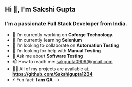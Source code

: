 ## Hi 👋, I'm Sakshi Gupta
### I'm a passionate Full Stack Developer from India.




- 🔭 I’m currently working on **Coforge Technology.**
- 🌱 I’m currently learning **Selenium**
- 👯 I’m looking to collaborate on **Automation Testing**
- 🤔 I’m looking for help with **Manual Testing**
- 💬 Ask me about **Software Testing**
- 📫 How to reach me: sakgupta0909@gmail.com
- 👨‍💻 All of my projects are available at **https://github.com/Sakshigupta1234**
- ⚡ Fun fact: **I am QA**
-->
